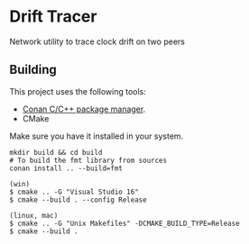# Drift Tracer

Network utility to trace clock drift on two peers

## Building

This project uses the following tools:

- [Conan C/C++ package manager](https://conan.io/).
- CMake

Make sure you have it installed in your system.

```shell
mkdir build && cd build
# To build the fmt library from sources
conan install .. --build=fmt

(win)
$ cmake .. -G "Visual Studio 16"
$ cmake --build . --config Release

(linux, mac)
$ cmake .. -G "Unix Makefiles" -DCMAKE_BUILD_TYPE=Release
$ cmake --build .
```
